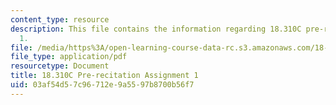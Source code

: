 ```yaml
---
content_type: resource
description: This file contains the information regarding 18.310C pre-recitation assignment
  1.
file: /media/https%3A/open-learning-course-data-rc.s3.amazonaws.com/18-310-principles-of-discrete-applied-mathematics-fall-2013/03af54d57c96712e9a5597b8700b56f7_MIT18_310F13_prerec1.pdf
file_type: application/pdf
resourcetype: Document
title: 18.310C Pre-recitation Assignment 1
uid: 03af54d5-7c96-712e-9a55-97b8700b56f7
---
```

